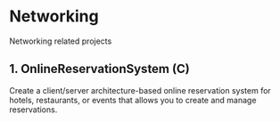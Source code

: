 # Networking
Networking related projects

## 1. OnlineReservationSystem (C)
Create a client/server architecture-based online reservation system for hotels, restaurants, or events that allows you to create and manage reservations.